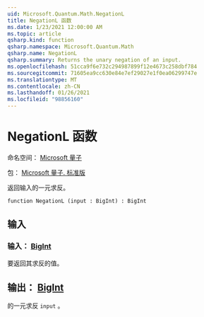 ```yaml
---
uid: Microsoft.Quantum.Math.NegationL
title: NegationL 函数
ms.date: 1/23/2021 12:00:00 AM
ms.topic: article
qsharp.kind: function
qsharp.namespace: Microsoft.Quantum.Math
qsharp.name: NegationL
qsharp.summary: Returns the unary negation of an input.
ms.openlocfilehash: 51cca9f6e732c294987899f12e4673c258dbf784
ms.sourcegitcommit: 71605ea9cc630e84e7ef29027e1f0ea06299747e
ms.translationtype: MT
ms.contentlocale: zh-CN
ms.lasthandoff: 01/26/2021
ms.locfileid: "98856160"
---
```

# <a name="negationl-function"></a>NegationL 函数

命名空间： [Microsoft 量子](xref:Microsoft.Quantum.Math)

包： [Microsoft 量子. 标准版](https://nuget.org/packages/Microsoft.Quantum.Standard)


返回输入的一元求反。

```qsharp
function NegationL (input : BigInt) : BigInt
```


## <a name="input"></a>输入

### <a name="input--bigint"></a>输入： [BigInt](xref:microsoft.quantum.lang-ref.bigint)

要返回其求反的值。



## <a name="output--bigint"></a>输出： [BigInt](xref:microsoft.quantum.lang-ref.bigint)

的一元求反 `input` 。